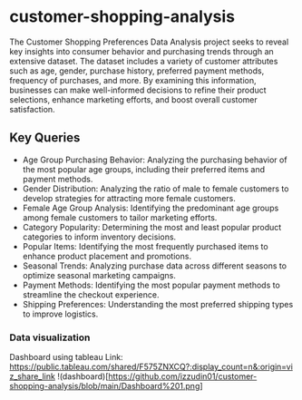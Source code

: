 # customer-shopping-analysis
The Customer Shopping Preferences Data Analysis project seeks to reveal key insights into consumer behavior and purchasing trends through an extensive dataset. The dataset includes a variety of customer attributes such as age, gender, purchase history, preferred payment methods, frequency of purchases, and more. By examining this information, businesses can make well-informed decisions to refine their product selections, enhance marketing efforts, and boost overall customer satisfaction.

## Key Queries
- Age Group Purchasing Behavior: Analyzing the purchasing behavior of the most popular age groups, including their preferred items and payment methods.
- Gender Distribution: Analyzing the ratio of male to female customers to develop strategies for attracting more female customers.
- Female Age Group Analysis: Identifying the predominant age groups among female customers to tailor marketing efforts.
- Category Popularity: Determining the most and least popular product categories to inform inventory decisions.
- Popular Items: Identifying the most frequently purchased items to enhance product placement and promotions.
- Seasonal Trends: Analyzing purchase data across different seasons to optimize seasonal marketing campaigns.
- Payment Methods: Identifying the most popular payment methods to streamline the checkout experience.
- Shipping Preferences: Understanding the most preferred shipping types to improve logistics.

### Data visualization 
Dashboard using tableau
Link: https://public.tableau.com/shared/F575ZNXCQ?:display_count=n&:origin=viz_share_link
!(dashboard)[https://github.com/izzudin01/customer-shopping-analysis/blob/main/Dashboard%201.png]
